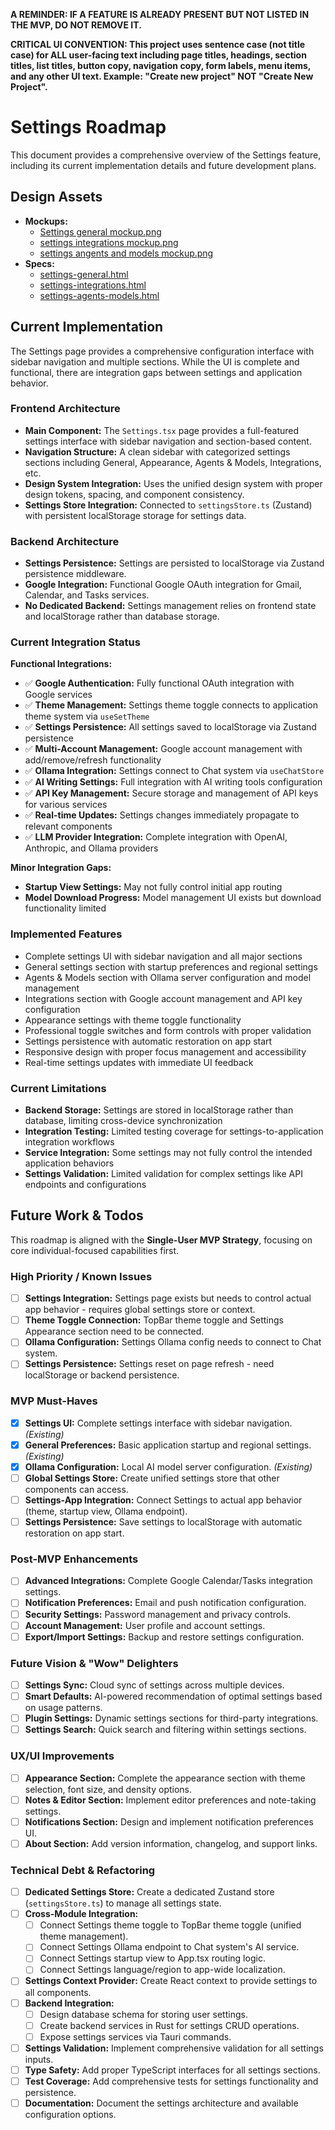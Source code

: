 **A REMINDER: IF A FEATURE IS ALREADY PRESENT BUT NOT LISTED IN THE MVP, DO NOT REMOVE IT.**

**CRITICAL UI CONVENTION: This project uses sentence case (not title case) for ALL user-facing text including page titles, headings, section titles, list titles, button copy, navigation copy, form labels, menu items, and any other UI text. Example: "Create new project" NOT "Create New Project".**

# Settings Roadmap

This document provides a comprehensive overview of the Settings feature, including its current implementation details and future development plans.

## Design Assets

- **Mockups:** 
  - [Settings general mockup.png](../../design/mockups/Settings%20general%20mockup.png)
  - [settings integrations mockup.png](../../design/mockups/settings%20integrations%20mockup.png)
  - [settings angents and models mockup.png](../../design/mockups/settings%20angents%20and%20models%20mockup.png)
- **Specs:**
  - [settings-general.html](../../design/specs/settings-general.html)
  - [settings-integrations.html](../../design/specs/settings-integrations.html)
  - [settings-agents-models.html](../../design/specs/settings-agents-models.html)

## Current Implementation

The Settings page provides a comprehensive configuration interface with sidebar navigation and multiple sections. While the UI is complete and functional, there are integration gaps between settings and application behavior.

### Frontend Architecture

- **Main Component:** The `Settings.tsx` page provides a full-featured settings interface with sidebar navigation and section-based content.
- **Navigation Structure:** A clean sidebar with categorized settings sections including General, Appearance, Agents & Models, Integrations, etc.
- **Design System Integration:** Uses the unified design system with proper design tokens, spacing, and component consistency.
- **Settings Store Integration:** Connected to `settingsStore.ts` (Zustand) with persistent localStorage storage for settings data.

### Backend Architecture

- **Settings Persistence:** Settings are persisted to localStorage via Zustand persistence middleware.
- **Google Integration:** Functional Google OAuth integration for Gmail, Calendar, and Tasks services.
- **No Dedicated Backend:** Settings management relies on frontend state and localStorage rather than database storage.

### Current Integration Status

**Functional Integrations:**
- ✅ **Google Authentication:** Fully functional OAuth integration with Google services
- ✅ **Theme Management:** Settings theme toggle connects to application theme system via `useSetTheme`
- ✅ **Settings Persistence:** All settings saved to localStorage via Zustand persistence
- ✅ **Multi-Account Management:** Google account management with add/remove/refresh functionality
- ✅ **Ollama Integration:** Settings connect to Chat system via `useChatStore`
- ✅ **AI Writing Settings:** Full integration with AI writing tools configuration
- ✅ **API Key Management:** Secure storage and management of API keys for various services
- ✅ **Real-time Updates:** Settings changes immediately propagate to relevant components
- ✅ **LLM Provider Integration:** Complete integration with OpenAI, Anthropic, and Ollama providers

**Minor Integration Gaps:**
- **Startup View Settings:** May not fully control initial app routing
- **Model Download Progress:** Model management UI exists but download functionality limited

### Implemented Features

- Complete settings UI with sidebar navigation and all major sections
- General settings section with startup preferences and regional settings
- Agents & Models section with Ollama server configuration and model management
- Integrations section with Google account management and API key configuration
- Appearance settings with theme toggle functionality
- Professional toggle switches and form controls with proper validation
- Settings persistence with automatic restoration on app start
- Responsive design with proper focus management and accessibility
- Real-time settings updates with immediate UI feedback

### Current Limitations

- **Backend Storage:** Settings are stored in localStorage rather than database, limiting cross-device synchronization
- **Integration Testing:** Limited testing coverage for settings-to-application integration workflows
- **Service Integration:** Some settings may not fully control the intended application behaviors
- **Settings Validation:** Limited validation for complex settings like API endpoints and configurations

## Future Work & Todos

This roadmap is aligned with the **Single-User MVP Strategy**, focusing on core individual-focused capabilities first.

### High Priority / Known Issues

- [ ] **Settings Integration:** Settings page exists but needs to control actual app behavior - requires global settings store or context.
- [ ] **Theme Toggle Connection:** TopBar theme toggle and Settings Appearance section need to be connected.
- [ ] **Ollama Configuration:** Settings Ollama config needs to connect to Chat system.
- [ ] **Settings Persistence:** Settings reset on page refresh - need localStorage or backend persistence.

### MVP Must-Haves

- [x] **Settings UI:** Complete settings interface with sidebar navigation. *(Existing)*
- [x] **General Preferences:** Basic application startup and regional settings. *(Existing)*
- [x] **Ollama Configuration:** Local AI model server configuration. *(Existing)*
- [ ] **Global Settings Store:** Create unified settings store that other components can access.
- [ ] **Settings-App Integration:** Connect Settings to actual app behavior (theme, startup view, Ollama endpoint).
- [ ] **Settings Persistence:** Save settings to localStorage with automatic restoration on app start.

### Post-MVP Enhancements

- [ ] **Advanced Integrations:** Complete Google Calendar/Tasks integration settings.
- [ ] **Notification Preferences:** Email and push notification configuration.
- [ ] **Security Settings:** Password management and privacy controls.
- [ ] **Account Management:** User profile and account settings.
- [ ] **Export/Import Settings:** Backup and restore settings configuration.

### Future Vision & "Wow" Delighters

- [ ] **Settings Sync:** Cloud sync of settings across multiple devices.
- [ ] **Smart Defaults:** AI-powered recommendation of optimal settings based on usage patterns.
- [ ] **Plugin Settings:** Dynamic settings sections for third-party integrations.
- [ ] **Settings Search:** Quick search and filtering within settings sections.

### UX/UI Improvements

- [ ] **Appearance Section:** Complete the appearance section with theme selection, font size, and density options.
- [ ] **Notes & Editor Section:** Implement editor preferences and note-taking settings.
- [ ] **Notifications Section:** Design and implement notification preferences UI.
- [ ] **About Section:** Add version information, changelog, and support links.

### Technical Debt & Refactoring

- [ ] **Dedicated Settings Store:** Create a dedicated Zustand store (`settingsStore.ts`) to manage all settings state.
- [ ] **Cross-Module Integration:**
  - [ ] Connect Settings theme toggle to TopBar theme toggle (unified theme management).
  - [ ] Connect Settings Ollama endpoint to Chat system's AI service.
  - [ ] Connect Settings startup view to App.tsx routing logic.
  - [ ] Connect Settings language/region to app-wide localization.
- [ ] **Settings Context Provider:** Create React context to provide settings to all components.
- [ ] **Backend Integration:**
  - [ ] Design database schema for storing user settings.
  - [ ] Create backend services in Rust for settings CRUD operations.
  - [ ] Expose settings services via Tauri commands.
- [ ] **Settings Validation:** Implement comprehensive validation for all settings inputs.
- [ ] **Type Safety:** Add proper TypeScript interfaces for all settings sections.
- [ ] **Test Coverage:** Add comprehensive tests for settings functionality and persistence.
- [ ] **Documentation:** Document the settings architecture and available configuration options. 
